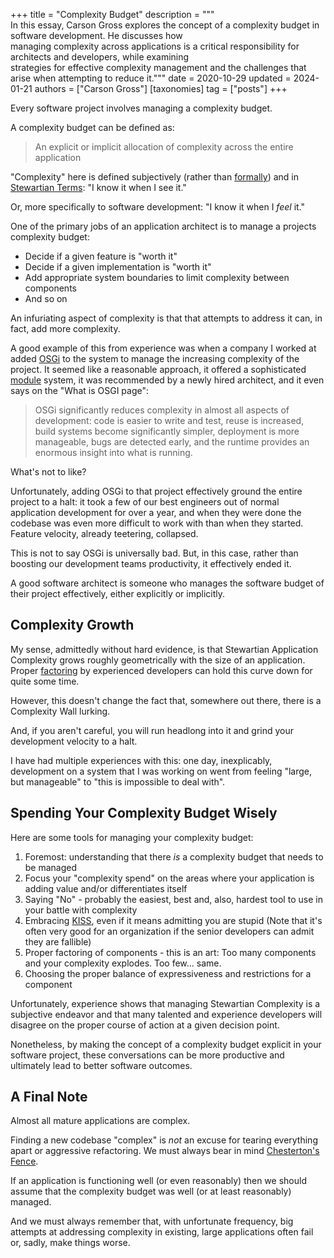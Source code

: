 +++
title = "Complexity Budget"
description = """\
  In this essay, Carson Gross explores the concept of a complexity budget in software development. He discusses how \
  managing complexity across applications is a critical responsibility for architects and developers, while examining \
  strategies for effective complexity management and the challenges that arise when attempting to reduce it."""
date = 2020-10-29
updated = 2024-01-21
authors = ["Carson Gross"]
[taxonomies]
tag = ["posts"]
+++

Every software project involves managing a complexity budget.  

A complexity budget can be defined as:

> An explicit or implicit allocation of complexity across the entire application

"Complexity" here is defined subjectively (rather than [formally](https://en.wikipedia.org/wiki/Programming_complexity))
and in [Stewartian Terms](https://en.wikipedia.org/wiki/I_know_it_when_I_see_it): "I know it when I see it."

Or, more specifically to software development: "I know it when I *feel* it."

One of the primary jobs of an application architect is to manage a projects complexity budget:

* Decide if a given feature is "worth it"
* Decide if a given implementation is "worth it"
* Add appropriate system boundaries to limit complexity between components
* And so on

An infuriating aspect of complexity is that that attempts to address it can, in fact, add more complexity.

A good example of this from experience was when a company I worked at added [OSGi](https://en.wikipedia.org/wiki/OSGi) to the system to manage the
increasing complexity of the project.  It seemed like a reasonable approach, 
it offered a sophisticated [module](https://www.osgi.org/resources/what-is-osgi/) system,
it was recommended by a newly hired architect, and it even says on the "What is OSGI page":

> OSGi significantly reduces complexity in almost all aspects of development: code is easier to write and test, reuse is
> increased, build systems become significantly simpler, deployment is more manageable, bugs are detected early, and 
> the runtime provides an enormous insight into what is running.

What's not to like?

Unfortunately, adding OSGi to that project effectively ground the entire project to a halt: it took a few of our best
engineers out of normal application development for over a year, and when they were done the codebase was even more
difficult to work with than when they started.  Feature velocity, already teetering, collapsed.

This is not to say OSGi is universally bad.  But, in this case, rather than boosting our development teams productivity,
it effectively ended it.

A good software architect is someone who manages the software budget of their project effectively, either explicitly or 
implicitly.

## Complexity Growth

My sense, admittedly without hard evidence, is that Stewartian Application Complexity grows roughly geometrically with 
the size of an application.  Proper [factoring](https://en.wikipedia.org/wiki/Decomposition_(computer_science)) by 
experienced developers can hold this curve down for quite some time.

However, this doesn't change the fact that, somewhere out there, there is a Complexity Wall lurking.

And, if you aren't careful, you will run headlong into it and grind your development velocity to a halt.

I have had multiple experiences with this: one day, inexplicably, development on a system that I was working on went 
from feeling "large, but manageable" to "this is impossible to deal with".

## Spending Your Complexity Budget Wisely

Here are some tools for managing your complexity budget:

1. Foremost: understanding that there *is* a complexity budget that needs to be managed
1. Focus your "complexity spend" on the areas where your application is adding value and/or differentiates itself
1. Saying "No" - probably the easiest, best and, also, hardest tool to use in your battle with complexity
1. Embracing [KISS](https://en.wikipedia.org/wiki/KISS_principle), even if it means admitting you are stupid (Note that it's often very good for an organization if the senior developers can admit they are fallible)
1. Proper factoring of components - this is an art: Too many components and your complexity explodes.  Too few... same. 
1. Choosing the proper balance of expressiveness and restrictions for a component

Unfortunately, experience shows that managing Stewartian Complexity is a subjective endeavor and that many talented and
experience developers will disagree on the proper course of action at a given decision point.

Nonetheless, by making the concept of a complexity budget explicit in your software project, these conversations can be
more productive and ultimately lead to better software outcomes.

## A Final Note

Almost all mature applications are complex.  

Finding a new codebase "complex" is *not* an excuse for tearing everything apart or aggressive refactoring.  We must always bear in mind [Chesterton's Fence](https://fs.blog/2020/03/chestertons-fence/).

If an application is functioning well (or even reasonably) then we should assume that the complexity budget was well
(or at least reasonably) managed.

And we must always remember that, with unfortunate frequency, big attempts at addressing complexity in existing, large 
applications often fail or, sadly, make things worse.
